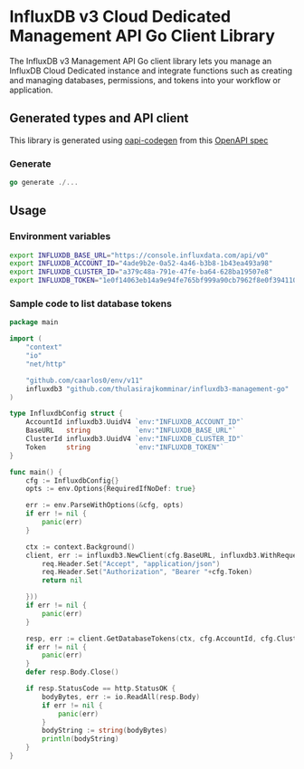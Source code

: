 # InfluxDB v3 Cloud Dedicated Management API Go Client Library

The InfluxDB v3 Management API Go client library lets you manage an InfluxDB Cloud Dedicated instance and integrate functions such as creating and managing databases, permissions, and tokens into your workflow or application.

## Generated types and API client

This library is generated using [oapi-codegen](https://github.com/oapi-codegen/oapi-codegen) from this [OpenAPI spec](https://github.com/influxdata/docs-v2/blob/master/api-docs/influxdb3/cloud-dedicated/management/openapi.yml)

### Generate

```go
go generate ./...
```

## Usage

### Environment variables

```bash
export INFLUXDB_BASE_URL="https://console.influxdata.com/api/v0"
export INFLUXDB_ACCOUNT_ID="4ade9b2e-0a52-4a46-b3b8-1b43ea493a98"
export INFLUXDB_CLUSTER_ID="a379c48a-791e-47fe-ba64-628ba19507e8"
export INFLUXDB_TOKEN="1e0f14063eb14a9e94fe765bf999a90cb7962f8e0f394110b91053ea26cdce5071d6bca29e4d4684bed463cf2ea9f381"
```

### Sample code to list database tokens

```go
package main

import (
	"context"
	"io"
	"net/http"

	"github.com/caarlos0/env/v11"
	influxdb3 "github.com/thulasirajkomminar/influxdb3-management-go"
)

type InfluxdbConfig struct {
	AccountId influxdb3.UuidV4 `env:"INFLUXDB_ACCOUNT_ID"`
	BaseURL   string           `env:"INFLUXDB_BASE_URL"`
	ClusterId influxdb3.UuidV4 `env:"INFLUXDB_CLUSTER_ID"`
	Token     string           `env:"INFLUXDB_TOKEN"`
}

func main() {
	cfg := InfluxdbConfig{}
	opts := env.Options{RequiredIfNoDef: true}

	err := env.ParseWithOptions(&cfg, opts)
	if err != nil {
		panic(err)
	}

	ctx := context.Background()
	client, err := influxdb3.NewClient(cfg.BaseURL, influxdb3.WithRequestEditorFn(func(ctx context.Context, req *http.Request) error {
		req.Header.Set("Accept", "application/json")
		req.Header.Set("Authorization", "Bearer "+cfg.Token)
		return nil

	}))
	if err != nil {
		panic(err)
	}

	resp, err := client.GetDatabaseTokens(ctx, cfg.AccountId, cfg.ClusterId)
	if err != nil {
		panic(err)
	}
	defer resp.Body.Close()

	if resp.StatusCode == http.StatusOK {
		bodyBytes, err := io.ReadAll(resp.Body)
		if err != nil {
			panic(err)
		}
		bodyString := string(bodyBytes)
		println(bodyString)
	}
}
```
